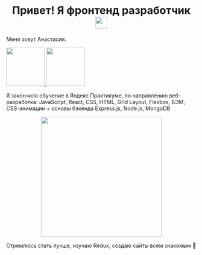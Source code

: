 <h1 align="center">Привет! Я фронтенд разработчик <img src="https://github.com/blackcater/blackcater/raw/main/images/Hi.gif" height="32"/></h1>

Меня зовут Анастасия. 

<a href="https://wa.me/79157444053?text=<Привет!>"><img src="https://soyus-s.ru/wp-content/uploads/2021/01/wa.jpg" height="102"> </a> 
<a href="tg://resolve?domain=angalda"><img src="https://filearchive.cnews.ru/img/book/2022/05/17/telegram_png28-2048x1902.png" height="102"></a>


Я закончила обучение в Яндекс Практикуме, по направлению веб-разработка: JavaScript, React, CSS, HTML, Grid Layout, Flexbox, БЭМ, CSS-анимации + основы бэкенда Express.js, Node.js, MongoDB 


 <p align="center"> <img src="https://media.giphy.com/media/Rs0JBoGpPxMAlnVc8y/giphy-downsized.gif" height="320"/></p>
 
 Стремлюсь стать лучше, изучаю Redux, создаю сайты всем знакомым 🎈

